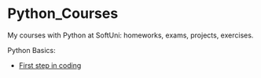 # Python_Courses
My courses with Python at SoftUni: homeworks, exams, projects, exercises.

Python Basics:
 - [First step in coding](first_step_in_coding_lab)
